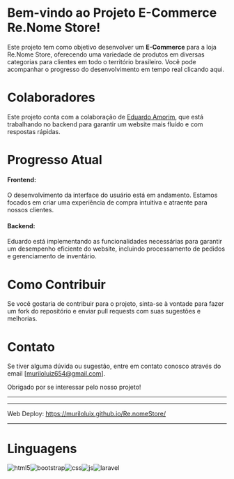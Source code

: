 # Bem-vindo ao Projeto E-Commerce Re.Nome Store!
Este projeto tem como objetivo desenvolver um <strong>E-Commerce</strong> para a loja Re.Nome Store, oferecendo uma variedade de produtos em diversas categorias para clientes em todo o território brasileiro. Você pode acompanhar o progresso do desenvolvimento em tempo real clicando aqui.

# Colaboradores
Este projeto conta com a colaboração de <a href="https://github.com/eduardosamorim">Eduardo Amorim</a>, que está trabalhando no backend para garantir um website mais fluído e com respostas rápidas.

# Progresso Atual
<h4>Frontend:</h4> O desenvolvimento da interface do usuário está em andamento. Estamos focados em criar uma experiência de compra intuitiva e atraente para nossos clientes.
<h4>Backend:</h4> Eduardo está implementando as funcionalidades necessárias para garantir um desempenho eficiente do website, incluindo processamento de pedidos e gerenciamento de inventário.

# Como Contribuir
Se você gostaria de contribuir para o projeto, sinta-se à vontade para fazer um fork do repositório e enviar pull requests com suas sugestões e melhorias.

# Contato
Se tiver alguma dúvida ou sugestão, entre em contato conosco através do email [muriloluiz654@gmail.com].

Obrigado por se interessar pelo nosso projeto!

<hr>


<hr>

Web Deploy: https://muriloluix.github.io/Re.nomeStore/

<hr>

# Linguagens 

<div style="display: flex">
  <img alt="html5" src="https://img.shields.io/badge/HTML5-E34F26?style=for-the-badge&logo=html5&logoColor=white" />
  <img alt="bootstrap" src="https://img.shields.io/badge/Bootstrap-7952B3.svg?style=for-the-badge&logo=Bootstrap&logoColor=white"/>
  <img alt="css" src="https://img.shields.io/badge/CSS3-1572B6?style=for-the-badge&logo=css3&logoColor=white" />
  <img alt="js" src="https://img.shields.io/badge/JavaScript-F7DF1E?style=for-the-badge&logo=javascript&logoColor=black" />
  <img alt="laravel" src="https://img.shields.io/badge/laravel-%23FF2D20.svg?style=for-the-badge&logo=laravel&logoColor=white" />
</div>
